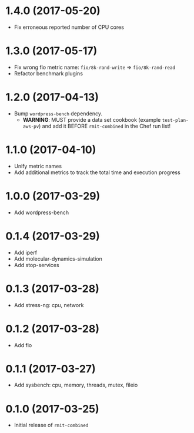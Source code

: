 # 1.4.0 (2017-05-20)

* Fix erroneous reported number of CPU cores

# 1.3.0 (2017-05-17)

* Fix wrong fio metric name: `fio/8k-rand-write` => `fio/8k-rand-read`
* Refactor benchmark plugins

# 1.2.0 (2017-04-13)

* Bump `wordpress-bench` dependency.
    * **WARNING**: MUST provide a data set cookbook (example `test-plan-aws-pv`) and add it BEFORE `rmit-combined` in the Chef run list!

# 1.1.0 (2017-04-10)

* Unify metric names
* Add additional metrics to track the total time and execution progress

# 1.0.0 (2017-03-29)

* Add wordpress-bench

# 0.1.4 (2017-03-29)

* Add iperf
* Add molecular-dynamics-simulation
* Add stop-services

# 0.1.3 (2017-03-28)

* Add stress-ng: cpu, network

# 0.1.2 (2017-03-28)

* Add fio

# 0.1.1 (2017-03-27)

* Add sysbench: cpu, memory, threads, mutex, fileio

# 0.1.0 (2017-03-25)

* Initial release of `rmit-combined`
